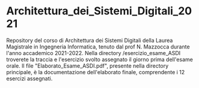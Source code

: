 # Architettura_dei_Sistemi_Digitali_2021
 Repository del corso di Architettura dei Sistemi Digitali della Laurea Magistrale in Ingegneria Informatica, tenuto dal prof N. Mazzocca durante l'anno accademico 2021-2022. 
Nella directory /esercizio_esame_ASDI troverete la traccia e l'esercizio svolto assegnato il giorno prima dell'esame orale. Il file "Elaborato_Esame_ASDI.pdf", presente nella directory principale, è la documentazione dell'elaborato finale, comprendente i 12 esercizi assegnati. 
